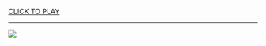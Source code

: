 
<a href="https://premium76.site?title=unblocked_games_for_school_tablets&ref=13M">CLICK TO PLAY</a></h3>
<hr>

<a href="https://premium76.site?title=unblocked_games_for_school_tablets&ref=13M"><img src="https://clearcache.store/games.png"></a>


